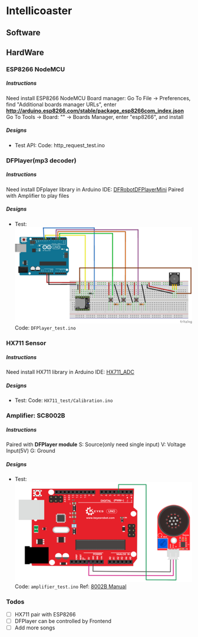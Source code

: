 # Intellicoaster

## Software

## HardWare

### ESP8266 NodeMCU

##### Instructions

Need install ESP8266 NodeMCU Board manager:
Go To File -> Preferences, find "Additional boards manager URLs", enter **http://arduino.esp8266.com/stable/package_esp8266com_index.json**
Go To Tools -> Board: "" -> Boards Manager, enter "esp8266", and install

##### Designs

- Test API:
  Code: http_request_test.ino

### DFPlayer(mp3 decoder)

##### Instructions

Need install DFplayer library in Arduino IDE: [DFRobotDFPlayerMini](https://github.com/DFRobot/DFRobotDFPlayerMini)
Paired with Amplifier to play files

##### Designs

- Test:
  ![](./images/dfplayer%20%2B%20amplifier_bb.jpg)
  Code: `DFPlayer_test.ino`

### HX711 Sensor

##### Instructions

Need install HX711 library in Arduino IDE: [HX711_ADC](https://github.com/olkal/HX711_ADC)

##### Designs

- Test:
  Code: `HX711_test/Calibration.ino`

### Amplifier: SC8002B

##### Instructions

Paired with **DFPlayer module**
S: Source(only need single input)
V: Voltage Input(5V)
G: Ground

##### Designs

- Test:
  ![](images/SC8002B_test.png)
  Code: `amplifier_test.ino`
  Ref: [8002B Manual](https://usermanual.wiki/m/522e711f739865b07e7657ed286be8a3922e3662aadf33fa6edea18b42717bd4.pdf)

### Todos

- [ ] HX711 pair with ESP8266
- [ ] DFPlayer can be controlled by Frontend
- [ ] Add more songs

